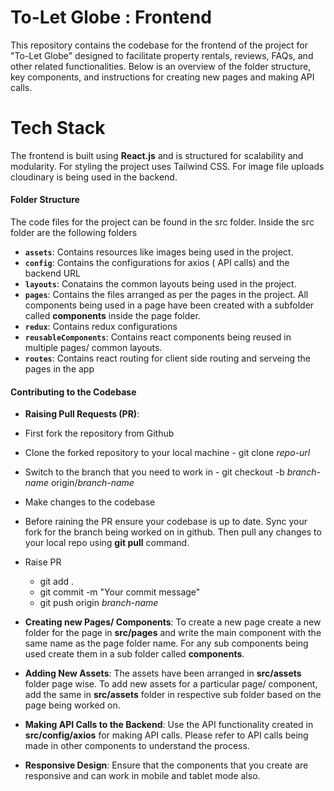 # To-Let Globe : Frontend

This repository contains the codebase for the frontend of the project for "To-Let Globe" designed to facilitate property rentals, reviews, FAQs, and other related functionalities. Below is an overview of the folder structure, key components, and instructions for creating new pages and making API calls.

# Tech Stack

The frontend is built using **React.js** and is structured for scalability and modularity. For styling the project uses Tailwind CSS. For image file uploads cloudinary is being used in the backend.

#### Folder Structure

The code files for the project can be found in the src folder. Inside the src folder are the following folders

- **`assets`**: Contains resources like images being used in the project.
- **`config`**: Contains the configurations for axios ( API calls) and the backend URL
- **`layouts`**: Conatains the common layouts being used in the project.
- **`pages`**: Contains the files arranged as per the pages in the project. All components being used in a page have been created with a subfolder called **components** inside the page folder.
- **`redux`**: Contains redux configurations
- **`reusableComponents`**: Contains react components being reused in multiple pages/ common layouts.
- **`routes`**: Contains react routing for client side routing and serveing the pages in the app

#### Contributing to the Codebase

- **Raising Pull Requests (PR)**:
- First fork the repository from Github
- Clone the forked repository to your local machine - git clone _repo-url_
- Switch to the branch that you need to work in - git checkout -b _branch-name_ origin/_branch-name_
- Make changes to the codebase
- Before raining the PR ensure your codebase is up to date. Sync your fork for the branch being worked on in github. Then pull any changes to your local repo using **git pull** command.
- Raise PR

  - git add .
  - git commit -m "Your commit message"
  - git push origin _branch-name_

- **Creating new Pages/ Components**: To create a new page create a new folder for the page in **src/pages** and write the main component with the same name as the page folder name. For any sub components being used create them in a sub folder called **components**.

- **Adding New Assets**: The assets have been arranged in **src/assets** folder page wise. To add new assets for a particular page/ component, add the same in **src/assets** folder in respective sub folder based on the page being worked on.

- **Making API Calls to the Backend**: Use the API functionality created in **src/config/axios** for making API calls. Please refer to API calls being made in other components to understand the process.

- **Responsive Design**: Ensure that the components that you create are responsive and can work in mobile and tablet mode also.
